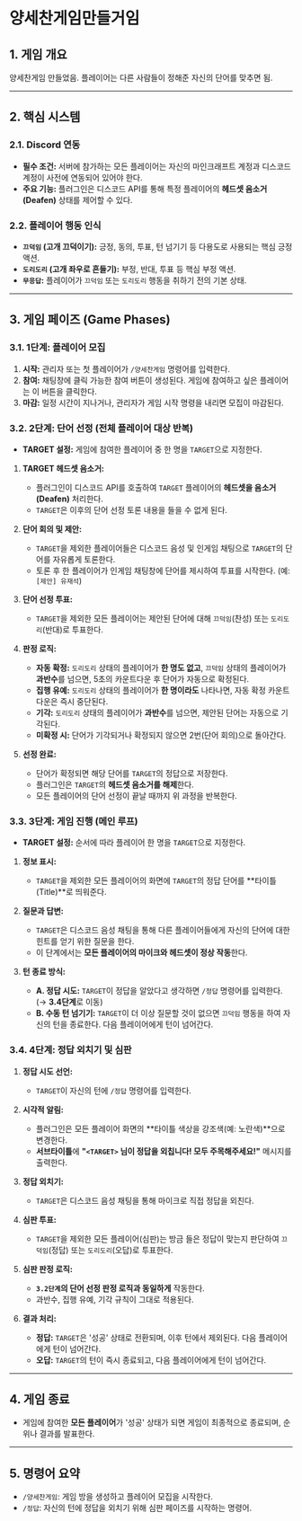 # 양세찬게임만들거임

## 1. 게임 개요
양세찬게임 만들었음.
플레이어는 다른 사람들이 정해준 자신의 단어를 맞추면 됨.

---

## 2. 핵심 시스템
### 2.1. Discord 연동
- **필수 조건:** 서버에 참가하는 모든 플레이어는 자신의 마인크래프트 계정과 디스코드 계정이 사전에 연동되어 있어야 한다.
- **주요 기능:** 플러그인은 디스코드 API를 통해 특정 플레이어의 **헤드셋 음소거(Deafen)** 상태를 제어할 수 있다.

### 2.2. 플레이어 행동 인식
- **`끄덕임` (고개 끄덕이기):** 긍정, 동의, 투표, 턴 넘기기 등 다용도로 사용되는 핵심 긍정 액션.
- **`도리도리` (고개 좌우로 흔들기):** 부정, 반대, 투표 등 핵심 부정 액션.
- **`무응답`:** 플레이어가 `끄덕임` 또는 `도리도리` 행동을 취하기 전의 기본 상태.

---

## 3. 게임 페이즈 (Game Phases)

### 3.1. 1단계: 플레이어 모집
1.  **시작:** 관리자 또는 첫 플레이어가 `/양세찬게임` 명령어를 입력한다.
2.  **참여:** 채팅창에 클릭 가능한 참여 버튼이 생성된다. 게임에 참여하고 싶은 플레이어는 이 버튼을 클릭한다.
3.  **마감:** 일정 시간이 지나거나, 관리자가 게임 시작 명령을 내리면 모집이 마감된다.

### 3.2. 2단계: 단어 선정 (전체 플레이어 대상 반복)
*   **TARGET 설정:** 게임에 참여한 플레이어 중 한 명을 `TARGET`으로 지정한다.

1.  **TARGET 헤드셋 음소거:**
    - 플러그인이 디스코드 API를 호출하여 `TARGET` 플레이어의 **헤드셋을 음소거(Deafen)** 처리한다.
    - `TARGET`은 이후의 단어 선정 토론 내용을 들을 수 없게 된다.

2.  **단어 회의 및 제안:**
    - `TARGET`을 제외한 플레이어들은 디스코드 음성 및 인게임 채팅으로 `TARGET`의 단어를 자유롭게 토론한다.
    - 토론 후 한 플레이어가 인게임 채팅창에 단어를 제시하여 투표를 시작한다. (예: `[제안] 유재석`)

3.  **단어 선정 투표:**
    - `TARGET`을 제외한 모든 플레이어는 제안된 단어에 대해 `끄덕임`(찬성) 또는 `도리도리`(반대)로 투표한다.

4.  **판정 로직:**
    - **자동 확정:** `도리도리` 상태의 플레이어가 **한 명도 없고**, `끄덕임` 상태의 플레이어가 **과반수**를 넘으면, 5초의 카운트다운 후 단어가 자동으로 확정된다.
    - **집행 유예:** `도리도리` 상태의 플레이어가 **한 명이라도** 나타나면, 자동 확정 카운트다운은 즉시 중단된다.
    - **기각:** `도리도리` 상태의 플레이어가 **과반수**를 넘으면, 제안된 단어는 자동으로 기각된다.
    - **미확정 시:** 단어가 기각되거나 확정되지 않으면 2번(단어 회의)으로 돌아간다.

5.  **선정 완료:**
    - 단어가 확정되면 해당 단어를 `TARGET`의 정답으로 저장한다.
    - 플러그인은 `TARGET`의 **헤드셋 음소거를 해제**한다.
    - 모든 플레이어의 단어 선정이 끝날 때까지 위 과정을 반복한다.

### 3.3. 3단계: 게임 진행 (메인 루프)
*   **TARGET 설정:** 순서에 따라 플레이어 한 명을 `TARGET`으로 지정한다.

1.  **정보 표시:**
    - `TARGET`을 제외한 모든 플레이어의 화면에 `TARGET`의 정답 단어를 **타이틀(Title)**로 띄워준다.

2.  **질문과 답변:**
    - `TARGET`은 디스코드 음성 채팅을 통해 다른 플레이어들에게 자신의 단어에 대한 힌트를 얻기 위한 질문을 한다.
    - 이 단계에서는 **모든 플레이어의 마이크와 헤드셋이 정상 작동**한다.

3.  **턴 종료 방식:**
    - **A. 정답 시도:** `TARGET`이 정답을 알았다고 생각하면 `/정답` 명령어를 입력한다. (→ **3.4단계**로 이동)
    - **B. 수동 턴 넘기기:** `TARGET`이 더 이상 질문할 것이 없으면 `끄덕임` 행동을 하여 자신의 턴을 종료한다. 다음 플레이어에게 턴이 넘어간다.

### 3.4. 4단계: 정답 외치기 및 심판
1.  **정답 시도 선언:**
    - `TARGET`이 자신의 턴에 `/정답` 명령어를 입력한다.

2.  **시각적 알림:**
    - 플러그인은 모든 플레이어 화면의 **타이틀 색상을 강조색(예: 노란색)**으로 변경한다.
    - **서브타이틀**에 **"`<TARGET>` 님이 정답을 외칩니다! 모두 주목해주세요!"** 메시지를 출력한다.

3.  **정답 외치기:**
    - `TARGET`은 디스코드 음성 채팅을 통해 마이크로 직접 정답을 외친다.

4.  **심판 투표:**
    - `TARGET`을 제외한 모든 플레이어(심판)는 방금 들은 정답이 맞는지 판단하여 `끄덕임`(정답) 또는 `도리도리`(오답)로 투표한다.

5.  **심판 판정 로직:**
    - **`3.2단계`의 단어 선정 판정 로직과 동일하게** 작동한다.
    - 과반수, 집행 유예, 기각 규칙이 그대로 적용된다.

6.  **결과 처리:**
    - **정답:** `TARGET`은 '성공' 상태로 전환되며, 이후 턴에서 제외된다. 다음 플레이어에게 턴이 넘어간다.
    - **오답:** `TARGET`의 턴이 즉시 종료되고, 다음 플레이어에게 턴이 넘어간다.

---

## 4. 게임 종료
- 게임에 참여한 **모든 플레이어**가 '성공' 상태가 되면 게임이 최종적으로 종료되며, 순위나 결과를 발표한다.

---

## 5. 명령어 요약
- `/양세찬게임`: 게임 방을 생성하고 플레이어 모집을 시작한다.
- `/정답`: 자신의 턴에 정답을 외치기 위해 심판 페이즈를 시작하는 명령어.
